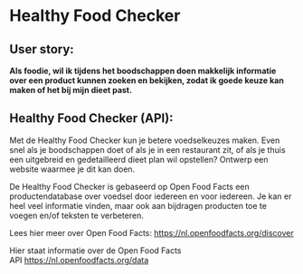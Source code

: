 # Healthy Food Checker

## User story:

**Als foodie, 
wil ik tijdens het boodschappen doen makkelijk informatie over een product kunnen zoeken en bekijken,
zodat ik goede keuze kan maken of het bij mijn dieet past.**



## Healthy Food Checker (API):

Met de Healthy Food Checker kun je betere voedselkeuzes maken. Even snel als je boodschappen doet of als je in een restaurant zit, of als je thuis een uitgebreid en gedetailleerd dieet plan wil opstellen? Ontwerp een website waarmee je dit kan doen.

De Healthy Food Checker is gebaseerd op Open Food Facts een productendatabase over voedsel door iedereen en voor iedereen. Je kan er heel veel informatie vinden, maar ook aan bijdragen producten toe te voegen en/of teksten te verbeteren.

Lees hier meer over Open Food Facts: https://nl.openfoodfacts.org/discover

Hier staat informatie over de Open Food Facts API https://nl.openfoodfacts.org/data
